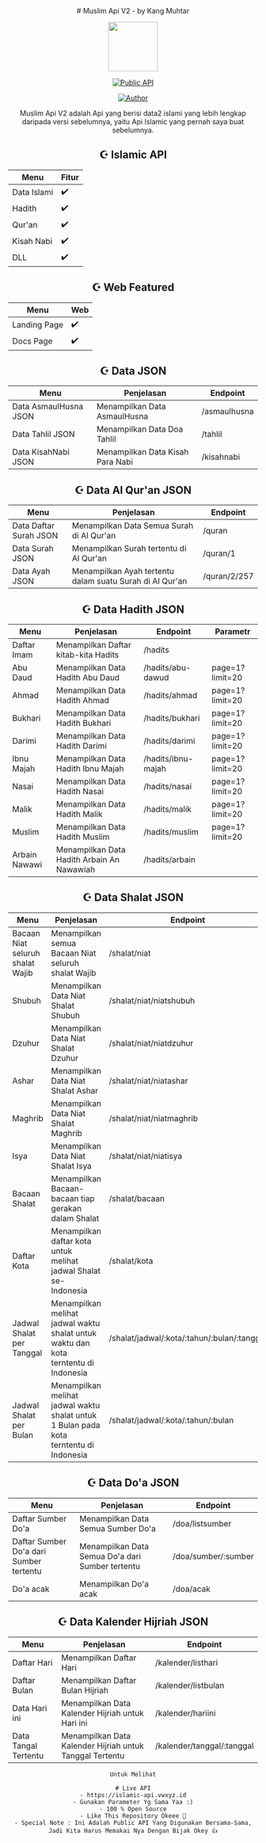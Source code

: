 <div align="center">
# Muslim Api V2 - by Kang Muhtar
<p align="center">
<img height="100" src="images/masjid1.png">
</p>
<p align="center">
<a href="#"><img title="Public API" src="https://img.shields.io/badge/Public Api-blue?colorA=%23ff0000&colorB=%23017e40&style=for-the-badge"></a>
</p>
<p align="center">
<a href="https://github.com/kiramizuky"><img title="Author" src="https://img.shields.io/badge/Author-kiramizuky-orange.svg?style=for-the-badge&logo=github"></a>
</p>
<!-- <p align="center">
<a href="https://github.com/kiramizuky/followers"><img title="Followers" src="https://img.shields.io/github/followers/kiramizuky?color=red&style=flat-square"></a>
<a href="https://github.com/kiramizuky/islamic-rest-api-indonesian-v2/stargazers/"><img title="Stars" src="https://img.shields.io/github/stars/kiramizuky/islamic-rest-api-indonesian-v2?color=blue&style=flat-square"></a>
<a href="https://github.com/kiramizuky/islamic-rest-api-indonesian-v2/network/members"><img title="Forks" src="https://img.shields.io/github/forks/kiramizuky/islamic-rest-api-indonesian-v2?color=red&style=flat-square"></a>
<a href="https://github.com/kiramizuky/islamic-rest-api-indonesian-v2/watchers"><img title="Watching" src="https://img.shields.io/github/watchers/kiramizuky/islamic-rest-api-indonesian-v2?label=Watchers&color=blue&style=flat-square"></a> -->
</p>
<p align='center'>
   <!-- <a href="https://instagram.com/zhirr_ajalah"><img height="30" src="https://raw.githubusercontent.com/TobyG74/TobyG74/main/instagram.jpg"></a> -->
</P>
<p align ='center'>
Muslim Api V2 adalah Api yang berisi data2 islami yang lebih lengkap daripada versi sebelumnya, yaitu Api Islamic yang pernah saya buat sebelumnya.
</p>


## ☪️ Islamic API
| Menu | Fitur | 
|------------ | ---------|
| Data Islami | ✔️ |
| Hadith | ✔️ |
| Qur'an | ✔️ |
| Kisah Nabi | ✔️ |
| DLL | ✔️ |


## ☪️ Web Featured
| Menu | Web | 
|------------ | ---------|
| Landing Page | ✔️ |
| Docs Page | ✔️ |


## ☪️ Data JSON
| Menu | Penjelasan | Endpoint |
|------------ | ---------| ---------|
| Data AsmaulHusna JSON | Menampilkan Data AsmaulHusna | /asmaulhusna |
| Data Tahlil JSON | Menampilkan Data Doa Tahlil | /tahlil |
| Data KisahNabi JSON | Menampilkan Data Kisah Para Nabi | /kisahnabi |

## ☪️ Data Al Qur'an JSON
| Menu | Penjelasan | Endpoint |
|------------ | ---------| ---------|
| Data Daftar Surah JSON| Menampilkan Data Semua Surah di Al Qur'an | /quran |
| Data Surah JSON | Menampilkan Surah tertentu di Al Qur'an | /quran/1 |
| Data Ayah JSON | Menampilkan Ayah tertentu dalam suatu Surah di Al Qur'an | /quran/2/257 |

## ☪️ Data Hadith JSON
| Menu | Penjelasan | Endpoint | Parametr |
| ------------ | --------- | --------- | --------- |
| Daftar Imam | Menampilkan Daftar kitab-kita Hadits | /hadits |  |
| Abu Daud | Menampilkan Data Hadith Abu Daud | /hadits/abu-dawud | page=1?limit=20 |
| Ahmad | Menampilkan Data Hadith Ahmad | /hadits/ahmad | page=1?limit=20 |
| Bukhari | Menampilkan Data Hadith Bukhari | /hadits/bukhari | page=1?limit=20 |
| Darimi | Menampilkan Data Hadith Darimi | /hadits/darimi | page=1?limit=20 |
| Ibnu Majah | Menampilkan Data Hadith Ibnu Majah | /hadits/ibnu-majah | page=1?limit=20 |
| Nasai | Menampilkan Data Hadith Nasai | /hadits/nasai | page=1?limit=20 |
| Malik | Menampilkan Data Hadith Malik | /hadits/malik | page=1?limit=20 |
| Muslim | Menampilkan Data Hadith Muslim | /hadits/muslim | page=1?limit=20 |
| Arbain Nawawi | Menampilkan Data Hadith Arbain An Nawawiah | /hadits/arbain |

## ☪️ Data Shalat JSON
| Menu | Penjelasan | Endpoint |
|------------ | ---------| ---------|
| Bacaan Niat seluruh shalat Wajib | Menampilkan semua Bacaan Niat seluruh shalat Wajib | /shalat/niat|
| Shubuh | Menampilkan Data Niat Shalat Shubuh | /shalat/niat/niatshubuh |
| Dzuhur | Menampilkan Data Niat Shalat Dzuhur | /shalat/niat/niatdzuhur |
| Ashar | Menampilkan Data Niat Shalat Ashar | /shalat/niat/niatashar |
| Maghrib | Menampilkan Data Niat Shalat Maghrib | /shalat/niat/niatmaghrib |
| Isya | Menampilkan Data Niat Shalat Isya | /shalat/niat/niatisya |
| Bacaan Shalat | Menampilkan Bacaan-bacaan tiap gerakan dalam Shalat | /shalat/bacaan |
| Daftar Kota | Menampilkan daftar kota untuk melihat jadwal Shalat se-Indonesia | /shalat/kota |
| Jadwal Shalat per Tanggal | Menampilkan melihat jadwal waktu shalat untuk waktu dan kota terntentu di Indonesia | /shalat/jadwal/:kota/:tahun/:bulan/:tanggal |
| Jadwal Shalat per Bulan | Menampilkan melihat jadwal waktu shalat untuk 1 Bulan pada kota terntentu di Indonesia | /shalat/jadwal/:kota/:tahun/:bulan |

## ☪️ Data Do'a JSON
| Menu | Penjelasan | Endpoint |
|------------ | ---------| ---------|
| Daftar Sumber Do'a | Menampilkan Data Semua Sumber Do'a | /doa/listsumber |
| Daftar Sumber Do'a dari Sumber tertentu | Menampilkan Data Semua Do'a dari Sumber tertentu| /doa/sumber/:sumber |
| Do'a acak | Menampilkan Do'a acak | /doa/acak |

## ☪️ Data Kalender Hijriah JSON
| Menu | Penjelasan | Endpoint |
|------------ | ---------| ---------|
| Daftar Hari | Menampilkan Daftar Hari | /kalender/listhari |
| Daftar Bulan | Menampilkan Daftar Bulan Hijriah | /kalender/listbulan |
| Data Hari ini | Menampilkan Data Kalender Hijriah untuk Hari ini | /kalender/hariini |
| Data Tangal Tertentu | Menampilkan Data Kalender Hijriah untuk Tanggal Tertentu | /kalender/tanggal/:tanggal |


```
Untuk Melihat

# Live API
- https://islamic-api.vwxyz.id
- Gunakan Parameter Yg Sama Yaa :)
- 100 % Open Source
- Like This Repository Okeee 🎉
- Special Note : Ini Adalah Public API Yang Digunakan Bersama-Sama, Jadi Kita Harus Memakai Nya Dengan Bijak Okey 👍
